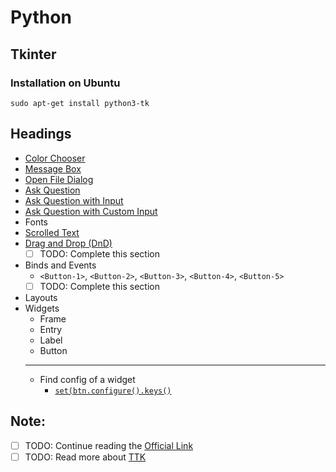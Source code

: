 # Python
## Tkinter 
### Installation on Ubuntu
`sudo apt-get install python3-tk`

## Headings
- [Color Chooser](tkinter_color_chooser.py)
- [Message Box](tkinter_Message_box.py)
- [Open File Dialog](tkinter_open_file_dialog.py)
- [Ask Question](tkinter_ask_from_user.py)
- [Ask Question with Input](tkinter_ask_with_input.py)
- [Ask Question with Custom Input](tkinter_ask_with_custom_input.py)
- Fonts
- [Scrolled Text](tkinter_scrolled_text.py)
- [Drag and Drop (DnD)](tkinter_drag_and_drop.py)
  - [ ] TODO: Complete this section
- Binds and Events
  - `<Button-1>`, `<Button-2>`, `<Button-3>`, `<Button-4>`, `<Button-5>`
  - [ ] TODO: Complete this section
- Layouts
- Widgets
  - Frame
  - Entry
  - Label
  - Button
  - ---
  - Find config of a widget
    - [`set(btn.configure().keys()`](tkinter_widget_find_config.py)


## Note:
- [ ] TODO: Continue reading the [Official Link](https://docs.python.org/3/library/tkinter.html) 
- [ ] TODO: Read more about [TTK](https://docs.python.org/3/library/tkinter.ttk.html#module-tkinter.ttk)